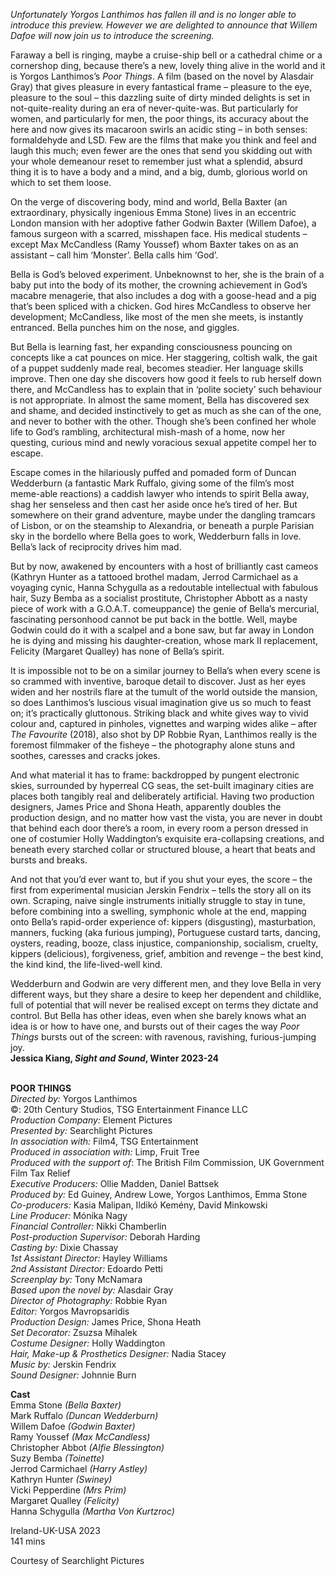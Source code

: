 
_Unfortunately Yorgos Lanthimos has fallen ill and is no longer able to introduce this preview. However we are delighted to announce that Willem Dafoe will now join us to introduce the screening._

Faraway a bell is ringing, maybe a cruise-ship bell or a cathedral chime or a cornershop ding, because there’s a new, lovely thing alive in the world and it is Yorgos Lanthimos’s _Poor Things_. A film (based on the novel by Alasdair Gray) that gives pleasure in every fantastical frame – pleasure to the eye, pleasure to the soul – this dazzling suite of dirty minded delights is set in not-quite-reality during an era of never-quite-was. But particularly for women, and particularly for men, the poor things, its accuracy about the here and now gives its macaroon swirls an acidic sting – in both senses: formaldehyde and LSD.  Few are the films that make you think and feel and laugh this much; even fewer are the ones that send you skidding out with your whole demeanour reset to remember just what a splendid, absurd thing it is to have a body and a mind, and a big, dumb, glorious world on which to set them loose.

On the verge of discovering body, mind and world, Bella Baxter (an extraordinary, physically ingenious Emma Stone) lives in an eccentric London mansion with her adoptive father Godwin Baxter (Willem Dafoe), a famous surgeon with a scarred, misshapen face. His medical students – except Max McCandless (Ramy Youssef) whom Baxter takes on as an assistant – call him ‘Monster’. Bella calls him ‘God’.

Bella is God’s beloved experiment. Unbeknownst to her, she is the brain of a baby put into the body of its mother, the crowning achievement in God’s macabre menagerie, that also includes a dog with a goose-head and a pig that’s been spliced with a chicken. God hires McCandless to observe her development; McCandless, like most of the men she meets, is instantly entranced. Bella punches him on the nose, and giggles.

But Bella is learning fast, her expanding consciousness pouncing on concepts like a cat pounces on mice. Her staggering, coltish walk, the gait of a puppet suddenly made real, becomes steadier. Her language skills improve. Then one day she discovers how good it feels to rub herself down there, and McCandless has to explain that in ‘polite society’ such behaviour is not appropriate. In almost the same moment, Bella has discovered sex and shame, and decided instinctively to get as much as she can of the one, and never to bother with the other. Though she’s been confined her whole life to God’s rambling, architectural mish-mash of a home, now her questing, curious mind and newly voracious sexual appetite compel her to escape.

Escape comes in the hilariously puffed and pomaded form of Duncan Wedderburn (a fantastic Mark Ruffalo, giving some of the film’s most meme-able reactions) a caddish lawyer who intends to spirit Bella away, shag her senseless and then cast her aside once he’s tired of her. But somewhere on their grand adventure, maybe under the dangling tramcars of Lisbon, or on the steamship to Alexandria, or beneath a purple Parisian sky in the bordello where Bella goes to work, Wedderburn falls in love. Bella’s lack of reciprocity drives him mad.

But by now, awakened by encounters with a host of brilliantly cast cameos (Kathryn Hunter as a tattooed brothel madam, Jerrod Carmichael as a voyaging cynic, Hanna Schygulla as a redoutable intellectual with fabulous hair, Suzy Bemba as a socialist prostitute, Christopher Abbott as a nasty piece of work with a G.O.A.T. comeuppance) the genie of Bella’s mercurial, fascinating personhood cannot be put back in the bottle. Well, maybe Godwin could do it with a scalpel and a bone saw, but far away in London he is dying and missing his daughter-creation, whose mark II replacement, Felicity (Margaret Qualley) has none of Bella’s spirit.

It is impossible not to be on a similar journey to Bella’s when every scene is so crammed with inventive, baroque detail to discover. Just as her eyes widen and her nostrils flare at the tumult of the world outside the mansion, so does Lanthimos’s luscious visual imagination give us so much to feast on; it’s practically gluttonous. Striking black and white gives way to vivid colour and, captured in pinholes, vignettes and warping wides alike – after _The Favourite_ (2018), also shot by DP Robbie Ryan, Lanthimos really is the foremost filmmaker of the fisheye – the photography alone stuns and soothes, caresses and cracks jokes.

And what material it has to frame: backdropped by pungent electronic skies, surrounded by hyperreal CG seas, the set-built imaginary cities are places both tangibly real and deliberately artificial. Having two production designers, James Price and Shona Heath, apparently doubles the production design, and no matter how vast the vista, you are never in doubt that behind each door there’s a room, in every room a person dressed in one of costumier Holly Waddington’s exquisite era-collapsing creations, and beneath every starched collar or structured blouse, a heart that beats and bursts and breaks.

And not that you’d ever want to, but if you shut your eyes, the score – the first from experimental musician Jerskin Fendrix – tells the story all on its own. Scraping, naive single instruments initially struggle to stay in tune, before combining into a swelling, symphonic whole at the end, mapping onto Bella’s rapid-order experience of: kippers (disgusting), masturbation, manners, fucking (aka furious jumping), Portuguese custard tarts, dancing, oysters, reading, booze, class injustice, companionship, socialism, cruelty, kippers (delicious), forgiveness, grief, ambition and revenge – the best kind, the kind kind, the life-lived-well kind.

Wedderburn and Godwin are very different men, and they love Bella in very different ways, but they share a desire to keep her dependent and childlike, full of potential that will never be realised except on terms they dictate and control. But Bella has other ideas, even when she barely knows what an idea is or how to have one, and bursts out of their cages the way _Poor Things_ bursts out of the screen: with ravenous, ravishing, furious-jumping joy.  
**Jessica Kiang, _Sight and Sound_, Winter 2023-24**
<br><br>

**POOR THINGS**<br>
_Directed by:_ Yorgos Lanthimos<br>
©: 20th Century Studios,  TSG Entertainment Finance LLC<br>
_Production Company:_ Element Pictures<br>
_Presented by:_ Searchlight Pictures<br>
_In association with:_ Film4, TSG Entertainment<br>
_Produced in association with:_ Limp, Fruit Tree<br>
_Produced with the support of_: The British Film Commission, UK Government Film Tax Relief<br>
_Executive Producers:_ Ollie Madden, Daniel Battsek<br>
_Produced by:_ Ed Guiney, Andrew Lowe,  Yorgos Lanthimos, Emma Stone<br>
_Co-producers:_ Kasia Malipan, Ildikó Kemény, David Minkowski<br>
_Line Producer:_ Mónika Nagy<br>
_Financial Controller:_ Nikki Chamberlin<br>
_Post-production Supervisor:_ Deborah Harding<br>
_Casting by:_ Dixie Chassay<br>
_1st Assistant Director:_ Hayley Williams<br>
_2nd Assistant Director:_ Edoardo Petti<br>
_Screenplay by:_ Tony McNamara<br>
_Based upon the novel by:_ Alasdair Gray<br>
_Director of Photography:_ Robbie Ryan<br>
_Editor:_ Yorgos Mavropsaridis<br>
_Production Design:_ James Price, Shona Heath<br>
_Set Decorator:_ Zsuzsa Mihalek<br>
_Costume Designer:_ Holly Waddington<br>
_Hair, Make-up & Prosthetics Designer:_ Nadia Stacey<br>
_Music by:_ Jerskin Fendrix<br>
_Sound Designer:_ Johnnie Burn<br>

**Cast**<br>
Emma Stone _(Bella Baxter)_<br>
Mark Ruffalo _(Duncan Wedderburn)_<br>
Willem Dafoe _(Godwin Baxter)_<br>
Ramy Youssef _(Max McCandless)_<br>
Christopher Abbot _(Alfie Blessington)_<br>
Suzy Bemba _(Toinette)_<br>
Jerrod Carmichael _(Harry Astley)_<br>
Kathryn Hunter _(Swiney)_<br>
Vicki Pepperdine _(Mrs Prim)_<br>
Margaret Qualley _(Felicity)_<br>
Hanna Schygulla _(Martha Von Kurtzroc)_<br>

Ireland-UK-USA 2023<br>
141 mins<br>

Courtesy of Searchlight Pictures<br>
<br>
<!--stackedit_data:
eyJoaXN0b3J5IjpbMTE4NjIxNTA5NF19
-->